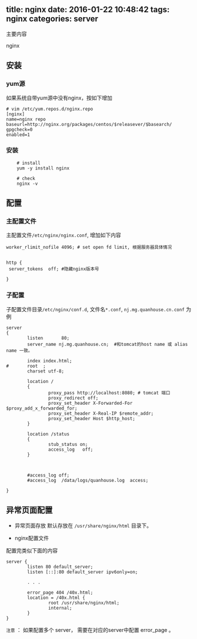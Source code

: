 title: nginx
date: 2016-01-22 10:48:42
tags: nginx
categories: server
---
主要内容

nginx

<!-- more -->

## 安装
### yum源
如果系统自带yum源中没有nginx，按如下增加
```
# vim /etc/yum.repos.d/nginx.repo
[nginx]
name=nginx repo
baseurl=http://nginx.org/packages/centos/$releasever/$basearch/
gpgcheck=0
enabled=1
```

### 安装
		# install
		yum -y install nginx
		
		# check
		nginx -v

## 配置

### 主配置文件
主配置文件`/etc/nginx/nginx.conf`, 增加如下内容
```
worker_rlimit_nofile 4096; # set open fd limit, 根据服务器具体情况


http {
 server_tokens  off; #隐藏nginx版本号

}
```

### 子配置
子配置文件目录`/etc/nginx/conf.d`, 文件名`*.conf`, `nj.mg.quanhouse.cn.conf` 为例
```
server
{
        listen       80;
        server_name nj.mg.quanhouse.cn;  #和tomcat的host name 或 alias name 一致。

        index index.html;
#       root  ;
        charset utf-8;

        location /
        {
                proxy_pass http://localhost:8080; # tomcat 端口
                proxy_redirect off;
                proxy_set_header X-Forwarded-For $proxy_add_x_forwarded_for;
                proxy_set_header X-Real-IP $remote_addr;
                proxy_set_header Host $http_host;
        }

        location /status
        {
                stub_status on;
                access_log   off;
        }

        

        #access_log off;
        #access_log  /data/logs/quanhouse.log  access;

}
```


## 异常页面配置
* 异常页面存放
默认存放在 `/usr/share/nginx/html` 目录下。

* nginx配置文件

配置完类似下面的内容

```
server {
        listen 80 default_server;
        listen [::]:80 default_server ipv6only=on;

        . . .

        error_page 404 /40x.html;
        location = /40x.html {
                root /usr/share/nginx/html;
                internal;
        }
}
```

`注意` ： 如果配置多个 server， 需要在对应的server中配置 error_page 。
